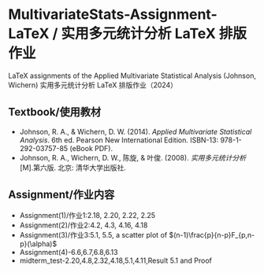 # MultivariateStats-Assignment-LaTeX / 实用多元统计分析 LaTeX 排版作业
LaTeX assignments of the Applied Multivariate Statistical Analysis (Johnson, Wichern) 实用多元统计分析 LaTeX 排版作业（2024）

## Textbook/使用教材
- Johnson, R. A., & Wichern, D. W. (2014). *Applied Multivariate Statistical Analysis*. 6th ed. Pearson New International Edition. ISBN-13: 978-1-292-03757-85 (eBook PDF).
- Johnson, R. A., Wichern, D. W., 陈旋, & 叶俊. (2008). *实用多元统计分析* [M].第六版. 北京: 清华大学出版社.

## Assignment/作业内容
- Assignment(1)/作业1:2.18, 2.20, 2.22, 2.25
- Assignment(2)/作业2:4.2, 4.3, 4.16, 4.18
- Assignment(3)/作业3:5.1, 5.5, a scatter plot of $(n-1)\frac{p}{n-p}F_{p,n-p}(\alpha)$
- Assignment(4)-6.6,6.7,6.8,6.13
- midterm_test-2.20,4.8,2.32,4.18,5.1,4.11,Result 5.1 and Proof
